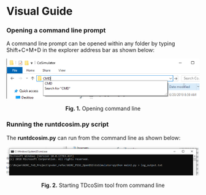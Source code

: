 # Visual Guide

### Opening a command line prompt
A command line prompt can be opened within any folder  by typing Shift+C+M+D in the explorer address bar as shown below:

![Open_CMD](images/Open_CMD.png)
<p align="center">
  <strong>Fig. 1.</strong> Opening command line
</p>

### Running the  runtdcosim.py script
The  **runtdcosim.py** can run from the command line as shown below:

![Starting_TDcoSim_tool](images/Starting_TDcoSim_tool.PNG)

<p align="center">
  <strong>Fig. 2.</strong> Starting TDcoSim tool from command line
</p>
